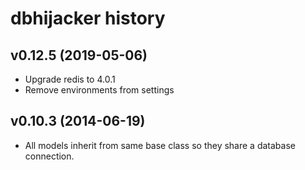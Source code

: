 dbhijacker history
===========================

## v0.12.5 (2019-05-06)

* Upgrade redis to 4.0.1
* Remove environments from settings

## v0.10.3 (2014-06-19)

* All models inherit from same base class so they share a database connection.
